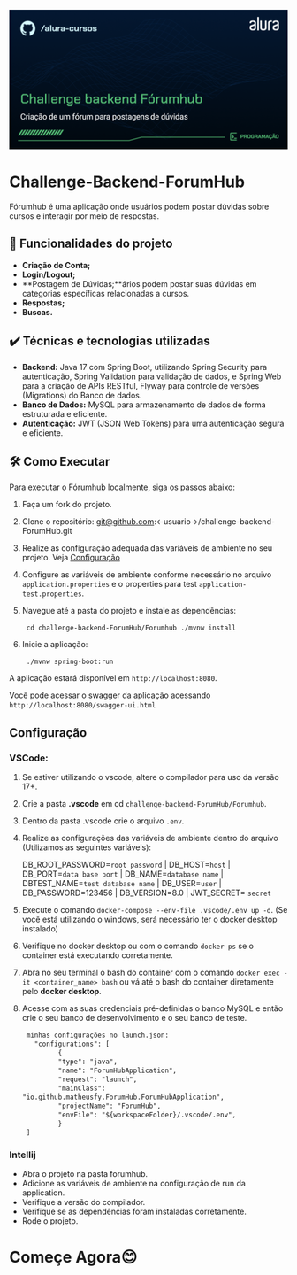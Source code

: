
![ThumbCurso](img/thumb.png)
  
# Challenge-Backend-ForumHub

Fórumhub é uma aplicação onde usuários podem postar dúvidas sobre cursos e interagir por meio de respostas.

## 🔨 Funcionalidades do projeto

- **Criação de Conta;** 
- **Login/Logout;** 
- **Postagem de Dúvidas;**ários podem postar suas dúvidas em categorias específicas relacionadas a cursos.
- **Respostas;** 
- **Buscas.** 

## ✔️ Técnicas e tecnologias utilizadas

- **Backend:** Java 17 com Spring Boot, utilizando Spring Security para autenticação, Spring Validation para validação de dados, e Spring Web para a criação de APIs RESTful, Flyway para controle de versões (Migrations) do Banco de dados.
- **Banco de Dados:** MySQL para armazenamento de dados de forma estruturada e eficiente.
- **Autenticação:** JWT (JSON Web Tokens) para uma autenticação segura e eficiente.


## 🛠️ Como Executar

Para executar o Fórumhub localmente, siga os passos abaixo:

1. Faça um fork do projeto.

2. Clone o repositório: git@github.com:<-usuario->/challenge-backend-ForumHub.git

3. Realize as configuração adequada das variáveis de ambiente no seu projeto. Veja [Configuração](#configuração)

4. Configure as variáveis de ambiente conforme necessário no arquivo `application.properties` e o properties para test `application-test.properties`. 

5. Navegue até a pasta do projeto e instale as dependências: 
   
        cd challenge-backend-ForumHub/Forumhub ./mvnw install

6. Inicie a aplicação:
   
        ./mvnw spring-boot:run

A aplicação estará disponível em `http://localhost:8080`.

Você pode acessar o swagger da aplicação acessando `http://localhost:8080/swagger-ui.html`

## Configuração

### VSCode:

1. Se estiver utilizando o vscode, altere o compilador para uso da versão 17+.
2. Crie a pasta **.vscode** em cd `challenge-backend-ForumHub/Forumhub`.
3. Dentro da pasta .vscode crie o arquivo `.env`.
4. Realize as configurações das variáveis de ambiente dentro do arquivo (Utilizamos as seguintes variáveis):

    DB_ROOT_PASSWORD=`root password` |
    DB_HOST=`host` |
    DB_PORT=`data base port` |
    DB_NAME=`database name` |
    DBTEST_NAME=`test database name` |
    DB_USER=`user` |
    DB_PASSWORD=123456 |
    DB_VERSION=8.0 |
    JWT_SECRET= `secret` 

5. Execute o comando `docker-compose --env-file .vscode/.env up -d`. (Se você está utilizando o windows, será necessário ter o docker desktop instalado)
6. Verifique no docker desktop ou com o comando `docker ps` se o container está executando corretamente.
7. Abra no seu terminal o bash do container com o comando `docker exec -it <container_name> bash` ou vá até o bash do container diretamente pelo **docker desktop**.
8. Acesse com as suas credenciais pré-definidas o banco MySQL e então crie o seu banco de desenvolvimento e o seu banco de teste. 

        minhas configurações no launch.json:
          "configurations": [
                {
                "type": "java",
                "name": "ForumHubApplication",
                "request": "launch",
                "mainClass": "io.github.matheusfy.ForumHub.ForumHubApplication",
                "projectName": "ForumHub",
                "envFile": "${workspaceFolder}/.vscode/.env",
                }
        ]

### Intellij

- Abra o projeto na pasta forumhub.
- Adicione as variáveis de ambiente na configuração de run da application. 
- Verifique a versão do compilador.
- Verifique se as dependências foram instaladas corretamente.
- Rode o projeto.

# Começe Agora😊
  
